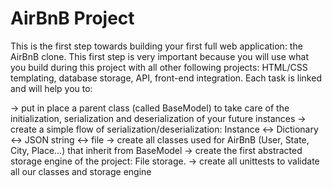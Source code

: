 <h1> AirBnB Project </h1>
This is the first step towards building your first full web application: the AirBnB clone. This first step is very important because you will use what you build during this project with all other following projects: HTML/CSS templating, database storage, API, front-end integration.
Each task is linked and will help you to:

-> put in place a parent class (called BaseModel) to take care of the initialization, serialization and deserialization of your future instances
-> create a simple flow of serialization/deserialization: Instance <-> Dictionary <-> JSON string <-> file
-> create all classes used for AirBnB (User, State, City, Place…) that inherit from BaseModel
-> create the first abstracted storage engine of the project: File storage.
-> create all unittests to validate all our classes and storage engine
